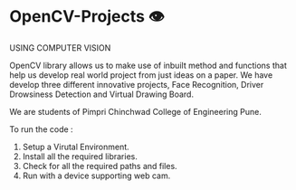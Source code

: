# OpenCV-Projects 👁 
USING COMPUTER VISION

OpenCV library allows us to make use of inbuilt method and functions that help us develop real world project from just ideas on a paper. We have develop three different innovative projects, Face Recognition, Driver Drowsiness Detection and Virtual Drawing Board.

We are students of Pimpri Chinchwad College of Engineering Pune.

To run the code :
  1. Setup a Virutal Environment.
  2. Install all the required libraries.
  3. Check for all the required paths and files.
  4. Run with a device supporting web cam.
